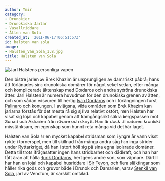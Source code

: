 ```yaml
---
author: Ymir
category:
- Drunokier
- Drunokiska Jarlar
- Vasallriddare
- Ätten van Sola
created_at: '2011-06-17T06:51:57Z'
id: halsten van sola
image:
- Halsten_Van_Sola_1.8.jpg
title: Halsten van Sola
---
```

![Jarl Halstens personliga vapen]

Den bistre jarlen av Brek Khazim är ursprungligen av damariskt påbrå; hans ätt förlänades sina drunokiska domäner för något sekel sedan, efter många och komplicerade äktenskap med Dordaros och andra sydröna drunokiska ätter. Jarl Halsten är numera huvudman för den drunokiska grenen av ätten, och som sådan edsvuren till hertig [Ivan Dordaros] och i förlängningen furst [Palinaro] och konungen. I avlägsna, vilda områden som Brek Khazim kan jarlarna förstås för det mesta rå sig själva relativt ostört, men Halsten har visat sig lojal och kapabel genom att framgångsrikt säkra bergspassen mot Sunari och Asharien från rövare och oknytt. Han är dock till naturen kroniskt misstänksam, en egenskap som hunnit reta många vid det här laget.

Halsten van Sola är en mycket kapabel stridsman som i yngre år vann visst rykte i tornerspel, men till skillnad från många andra såg han inga strider under Ryttarkriget, då han i stort höll sig på sina egna isolerade domäner. Detta till trots ifrågasätter ingen hans stridbarhet och dådkraft, och han har fått äran att hålla [Rurik Dordaros], hertigens andre son, som väpnare. Därtill har han en lojal och kapabel husriddare i [Sir Tevon], och flera släktingar som håller rika gods och gruvor både i Drunok och Damarien, varav [Stenkil van Sola], jarl av Vendrum, är särskilt omtalad.

  [Jarl Halstens personliga vapen]: Halsten_Van_Sola_1.8.jpg "Jarl Halstens personliga vapen"
  [Ivan Dordaros]: Ivan_Dordaros
  [Palinaro]: Ruben_Palinaro
  [Rurik Dordaros]: Rurik_Dordaros
  [Sir Tevon]: Sir_Tevon
  [Stenkil van Sola]: Stenkil_van_Sola